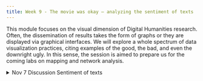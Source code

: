 ```yaml
---
title: Week 9 - The movie was okay – analyzing the sentiment of texts
---
```

This module focuses on the visual dimension of Digital Humanities research. Often, the dissemination of results takes the form of graphs or they are displayed via graphical interfaces. We will explore a whole spectrum of data visualization practices, citing examples of the good, the bad, and even the downright ugly. In this sense, the session is aimed to prepare us for the coming labs on mapping and network analysis.

<details>
  <summary class="session-summary">
    <span class="date-label"> Nov 7</span>
    <span class="label label-blue">Discussion</span>
    <span class="session-title">Sentiment of texts</span>
  </summary>
  <div markdown="1">
- [Slides coming soon]
- Readings coming soon
</div>
</details>
